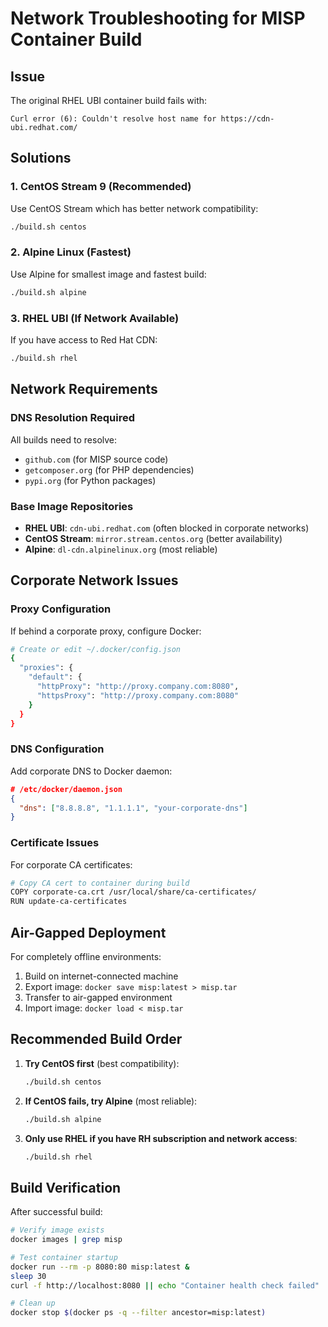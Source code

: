 # Network Troubleshooting for MISP Container Build

## Issue
The original RHEL UBI container build fails with:
```
Curl error (6): Couldn't resolve host name for https://cdn-ubi.redhat.com/
```

## Solutions

### 1. CentOS Stream 9 (Recommended)
Use CentOS Stream which has better network compatibility:
```bash
./build.sh centos
```

### 2. Alpine Linux (Fastest)
Use Alpine for smallest image and fastest build:
```bash
./build.sh alpine
```

### 3. RHEL UBI (If Network Available)
If you have access to Red Hat CDN:
```bash
./build.sh rhel
```

## Network Requirements

### DNS Resolution Required
All builds need to resolve:
- `github.com` (for MISP source code)
- `getcomposer.org` (for PHP dependencies)
- `pypi.org` (for Python packages)

### Base Image Repositories
- **RHEL UBI**: `cdn-ubi.redhat.com` (often blocked in corporate networks)
- **CentOS Stream**: `mirror.stream.centos.org` (better availability)  
- **Alpine**: `dl-cdn.alpinelinux.org` (most reliable)

## Corporate Network Issues

### Proxy Configuration
If behind a corporate proxy, configure Docker:
```bash
# Create or edit ~/.docker/config.json
{
  "proxies": {
    "default": {
      "httpProxy": "http://proxy.company.com:8080",
      "httpsProxy": "http://proxy.company.com:8080"
    }
  }
}
```

### DNS Configuration
Add corporate DNS to Docker daemon:
```json
# /etc/docker/daemon.json
{
  "dns": ["8.8.8.8", "1.1.1.1", "your-corporate-dns"]
}
```

### Certificate Issues
For corporate CA certificates:
```bash
# Copy CA cert to container during build
COPY corporate-ca.crt /usr/local/share/ca-certificates/
RUN update-ca-certificates
```

## Air-Gapped Deployment

For completely offline environments:
1. Build on internet-connected machine
2. Export image: `docker save misp:latest > misp.tar`
3. Transfer to air-gapped environment
4. Import image: `docker load < misp.tar`

## Recommended Build Order

1. **Try CentOS first** (best compatibility):
   ```bash
   ./build.sh centos
   ```

2. **If CentOS fails, try Alpine** (most reliable):
   ```bash
   ./build.sh alpine
   ```

3. **Only use RHEL if you have RH subscription and network access**:
   ```bash
   ./build.sh rhel
   ```

## Build Verification

After successful build:
```bash
# Verify image exists
docker images | grep misp

# Test container startup
docker run --rm -p 8080:80 misp:latest &
sleep 30
curl -f http://localhost:8080 || echo "Container health check failed"

# Clean up
docker stop $(docker ps -q --filter ancestor=misp:latest)
```